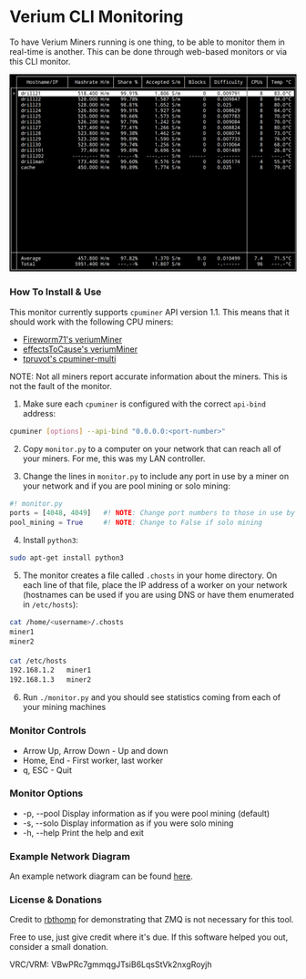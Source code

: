 Verium CLI Monitoring
=====================
To have Verium Miners running is one thing, to be able to monitor them in
real-time is another. This can be done through web-based monitors or via this
CLI monitor.


![alt text](https://github.com/bezeredi/verium-cli-monitor/blob/master/cli-monitor.png "CLI Monitor Preview")


### How To Install & Use
This monitor currently supports `cpuminer` API version 1.1. This means that it
should work with the following CPU miners:
 * [Fireworm71's veriumMiner](https://github.com/fireworm71/veriumMiner)
 * [effectsToCause's veriumMiner](https://github.com/fireworm71/veriumMiner)
 * [tpruvot's cpuminer-multi](https://github.com/tpruvot/cpuminer-multi)

NOTE: Not all miners report accurate information about the miners. This is not
the fault of the monitor.


1) Make sure each `cpuminer` is configured with the correct `api-bind` address:
```bash
cpuminer [options] --api-bind "0.0.0.0:<port-number>"
```

2) Copy `monitor.py` to a computer on your network that can reach all of your
miners. For me, this was my LAN controller.

3) Change the lines in `monitor.py` to include any port in use by a miner on
your network and if you are pool mining or solo mining:
```python
#! monitor.py
ports = [4048, 4049]   #! NOTE: Change port numbers to those in use by your miners
pool_mining = True     #! NOTE: Change to False if solo mining
```

4) Install `python3`:
```bash
sudo apt-get install python3
```

5) The monitor creates a file called `.chosts` in your home directory. On each
line of that file, place the IP address of a worker on your network (hostnames
can be used if you are using DNS or have them enumerated in `/etc/hosts`):

```bash
cat /home/<username>/.chosts
miner1
miner2

cat /etc/hosts
192.168.1.2   miner1
192.168.1.3   miner2
```

6) Run `./monitor.py` and you should see statistics coming from each of your
mining machines


### Monitor Controls
 * Arrow Up, Arrow Down - Up and down
 * Home, End - First worker, last worker
 * q, ESC - Quit

### Monitor Options
 * -p, --pool     Display information as if you were pool mining (default)
 * -s, --solo     Display information as if you were solo mining
 * -h, --help     Print the help and exit


### Example Network Diagram
An example network diagram can be found [here](https://github.com/bezeredi/verium-cli-monitor/blob/master/example-diagram.txt).


### License & Donations
Credit to [rbthomp](https://github.com/rbthomp) for demonstrating that ZMQ is
not necessary for this tool.

Free to use, just give credit where it's due. If this software helped you out,
consider a small donation.

VRC/VRM: VBwPRc7gmmqgJTsiB6LqsStVk2nxgRoyjh
